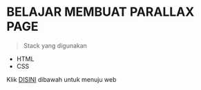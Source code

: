 # BELAJAR MEMBUAT PARALLAX PAGE

>Stack yang digunakan
- HTML
- CSS

Klik [DISINI](https://sesi5-s2cuy.brucelduta.repl.co) dibawah untuk menuju web
 